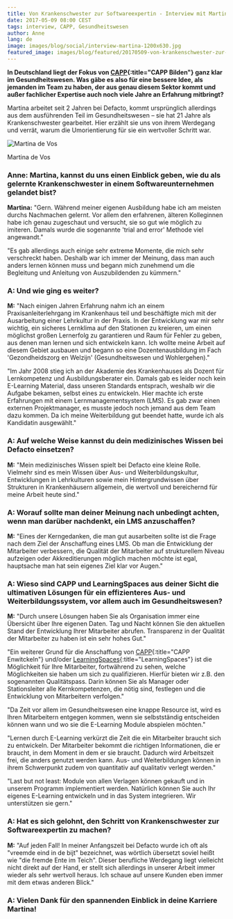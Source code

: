 ```yaml
---
title: Von Krankenschwester zur Softwareexpertin - Interview mit Martina de Vos
date: 2017-05-09 08:00 CEST
tags: interview, CAPP, Gesundheitswesen
author: Anne
lang: de
image: images/blog/social/interview-martina-1200x630.jpg
featured_image: images/blog/featured/20170509-von-krankenschwester-zur-softwareexpertin.jpg
---
```

**In Deutschland liegt der Fokus von [CAPP](/capp-bilden/){:title="CAPP Bilden"} ganz klar im Gesundheitswesen. Was gäbe es also für eine bessere Idee, als jemanden im Team zu haben, der aus genau diesem Sektor kommt und außer fachlicher Expertise auch noch viele Jahre an Erfahrung mitbringt?**

Martina arbeitet seit 2 Jahren bei Defacto, kommt ursprünglich allerdings aus dem ausführenden Teil im Gesundheitswesen – sie hat 21 Jahre als Krankenschwester gearbeitet. Hier erzählt sie uns von ihrem Werdegang und verrät, warum die Umorientierung für sie ein wertvoller Schritt war.

![Martina de Vos](/images/blog/featured/20170509-von-krankenschwester-zur-softwareexpertin.jpg)
 <p class="caption">Martina de Vos</p>

### **Anne:** Martina, kannst du uns einen Einblick geben, wie du als gelernte Krankenschwester in einem Softwareunternehmen gelandet bist?

**Martina:** "Gern. Während meiner eigenen Ausbildung habe ich am meisten durchs Nachmachen gelernt. Vor allem den erfahrenen, älteren Kolleginnen habe ich genau zugeschaut und versucht, sie so gut wie möglich zu imiteren. Damals wurde die sogenannte 'trial and error' Methode viel angewandt."

"Es gab allerdings auch einige sehr extreme Momente, die mich sehr verschreckt haben. Deshalb war ich immer der Meinung, dass man auch anders lernen können muss und begann mich zunehmend um die Begleitung und Anleitung von Auszubildenden zu kümmern."

### **A:** Und wie ging es weiter?

**M:** "Nach einigen Jahren Erfahrung nahm ich an einem Praxisanleiterlehrgang im Krankenhaus teil und beschäftigte mich mit der Ausarbeitung einer Lehrkultur in der Praxis. In der Entwicklung war mir sehr wichtig, ein sicheres Lernklima auf den Stationen zu kreieren, um einen möglichst großen Lernerfolg zu garantieren und Raum für Fehler zu geben, aus denen man lernen und sich entwickeln kann. Ich wollte meine Arbeit auf diesem Gebiet ausbauen und begann so eine Dozentenausbildung im Fach 'Gezondheidszorg en Welzijn' (Gesundheitswesen und Wohlergehen)."

"Im Jahr 2008 stieg ich an der Akademie des Krankenhauses als Dozent für Lernkompetenz und Ausbildungsberater ein. Damals gab es leider noch kein E-Learning Material, dass unseren Standards entsprach, weshalb wir die Aufgabe bekamen, selbst eines zu entwickeln. Hier machte ich erste Erfahrungen mit einem Lernmanagementsystem (LMS). Es gab zwar einen externen Projektmanager, es musste jedoch noch jemand aus dem Team dazu kommen. Da ich meine Weiterbildung gut beendet hatte, wurde ich als Kandidatin ausgewählt."

### **A:** Auf welche Weise kannst du dein medizinisches Wissen bei Defacto einsetzen?

**M:** "Mein medizinisches Wissen spielt bei Defacto eine kleine Rolle. Vielmehr sind es mein Wissen über Aus- und Weiterbildungskultur, Entwicklungen in Lehrkulturen sowie mein Hintergrundwissen über Strukturen in Krankenhäusern allgemein, die wertvoll und bereichernd für meine Arbeit heute sind."

### **A:** Worauf sollte man deiner Meinung nach unbedingt achten, wenn man darüber nachdenkt, ein LMS anzuschaffen?

**M:** "Eines der Kerngedanken, die man gut ausarbeiten sollte ist die Frage nach dem Ziel der Anschaffung eines LMS. Ob man die Entwicklung der Mitarbeiter verbessern, die Qualität der Mitarbeiter auf strukturellem Niveau aufzeigen oder Akkreditierungen möglich machen möchte ist egal, hauptsache man hat sein eigenes Ziel klar vor Augen."

### **A:** Wieso sind CAPP und LearningSpaces aus deiner Sicht die ultimativen Lösungen für ein effizienteres Aus- und Weiterbildungssystem, vor allem auch im Gesundheitswesen?

**M:** "Durch unsere Lösungen haben Sie als Organisation immer eine Übersicht über Ihre eigenen Daten. Tag und Nacht können Sie den aktuellen Stand der Entwicklung Ihrer Mitarbeiter abrufen. Transparenz in der Qualität der Mitarbeiter zu haben ist ein sehr hohes Gut."

"Ein weiterer Grund für die Anschaffung von [CAPP](/capp-entwickeln/){:title="CAPP Enwitckeln"} und/oder [LearningSpaces](/learningspaces/){:title="LearningSpaces"} ist die Möglichkeit für Ihre Mitarbeiter, fortwährend zu sehen, welche Möglichkeiten sie haben um sich zu qualifizieren. Hierfür bieten wir z.B. den sogenannten Qualitätspass. Darin können Sie als Manager oder Stationsleiter alle Kernkompetenzen, die nötig sind, festlegen und die Entwicklung von Mitarbeitern verfolgen."

"Da Zeit vor allem im Gesundheitswesen eine knappe Resource ist, wird es Ihren Mitarbeitern entgegen kommen, wenn sie selbstständig entscheiden können wann und wo sie die E-Learning Module abspielen möchten."

"Lernen durch E-Learning verkürzt die Zeit die ein Mitarbeiter braucht sich zu entwickeln. Der Mitarbeiter bekommt die richtigen Informationen, die er braucht, in dem Moment in dem er sie braucht. Dadurch wird Arbeitszeit frei, die anders genutzt werden kann. Aus- und Weiterbildungen können in ihrem Schwerpunkt zudem von quantitativ auf qualitativ verlegt werden."

"Last but not least: Module von allen Verlagen können gekauft und in unserem Programm implementiert werden. Natürlich können Sie auch Ihr eigenes E-Learning entwickeln und in das System integrieren. Wir unterstützen sie gern."

### **A:** Hat es sich gelohnt, den Schritt von Krankenschwester zur Softwareexpertin zu machen?

**M:** "Auf jeden Fall! In meiner Anfangszeit bei Defacto wurde ich oft als "vreemde eind in de bijt" bezeichnet, was wörtlich übersetzt soviel heißt wie "die fremde Ente im Teich". Dieser berufliche Werdegang liegt vielleicht nicht direkt auf der Hand, er stellt sich allerdings in unserer Arbeit immer wieder als sehr wertvoll heraus. Ich schaue auf unsere Kunden eben immer mit dem etwas anderen Blick."

### **A:** Vielen Dank für den spannenden Einblick in deine Karriere Martina!
